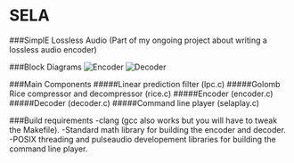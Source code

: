 # SELA
###SimplE Lossless Audio
(Part of my ongoing project about writing a lossless audio encoder)

###Block Diagrams
![Encoder](https://cloud.githubusercontent.com/assets/12273725/8868411/c24585e6-31f5-11e5-937a-e3c11c632704.png)
![Decoder](https://cloud.githubusercontent.com/assets/12273725/8868418/cbb6a1dc-31f5-11e5-91f6-8290766baa34.png)

###Main Components
#####Linear prediction filter (lpc.c)
#####Golomb Rice compressor and decompressor (rice.c)
#####Encoder (encoder.c)
#####Decoder (decoder.c)
#####Command line player (selaplay.c)

###Build requirements
-clang (gcc also works but you will have to tweak the Makefile).
-Standard math library for building the encoder and decoder.
-POSIX threading and pulseaudio developement libraries for building the command line player.
